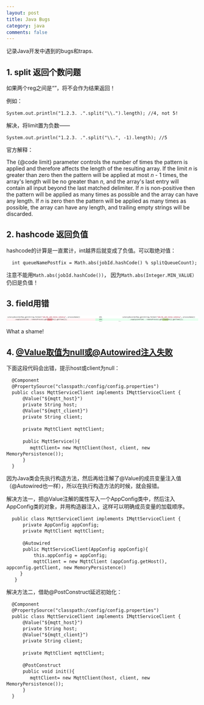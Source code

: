 ```yaml
---
layout: post
title: Java Bugs
category: java
comments: false
---
```

记录Java开发中遇到的bugs和traps.

## 1. split 返回个数问题

如果两个reg之间是“”，将不会作为结果返回！

例如：

	System.out.println("1.2.3. .".split("\\.").length); //4, not 5!

解决，将limit置为负数——

    System.out.println("1.2.3. .".split("\\.", -1).length); //5

官方解释：

<p> The {@code limit} parameter controls the number of times the
      pattern is applied and therefore affects the length of the resulting
      array.  If the limit <i>n</i> is greater than zero then the pattern
      will be applied at most <i>n</i>&nbsp;-&nbsp;1 times, the array's
      length will be no greater than <i>n</i>, and the array's last entry
      will contain all input beyond the last matched delimiter.  If <i>n</i>
      is non-positive then the pattern will be applied as many times as
      possible and the array can have any length.  If <i>n</i> is zero then
      the pattern will be applied as many times as possible, the array can
      have any length, and trailing empty strings will be discarded. </p>

## 2. hashcode 返回负值
hashcode的计算是一直累计，int越界后就变成了负值。可以取绝对值：

      int queueNamePostfix = Math.abs(jobId.hashCode() % splitQueueCount);

注意不能用`Math.abs(jobId.hashCode())`， 因为`Math.abs(Integer.MIN_VALUE）`仍旧是负值！

## 3. field用错

![field](/images/201901/bug1.png)

What a shame!

## 4. [@Value取值为null或@Autowired注入失败](https://www.cnblogs.com/xhxljh/p/7429076.html)

下面这段代码会出错，提示host或client为null：

      @Component
      @PropertySource("classpath:/config/config.properties")
      public class MqttServiceClient implements IMqttServiceClient {
          @Value("${mqtt_host}")
          private String host;
          @Value("${mqtt_client}")
          private String client;

          private MqttClient mqttClient;

          public MqttService(){
      　　　　mqttClient= new MqttClient(host, client, new MemoryPersistence()); 
          } 
      }

因为Java类会先执行构造方法，然后再给注解了@Value的成员变量注入值（@Autowired也一样），所以在执行构造方法的时候，就会报错。

解决方法一，把@Value注解的属性写入一个AppConfig类中，然后注入AppConfig类的对象，并用构造器注入，这样可以明确成员变量的加载顺序。

      public class MqttServiceClient implements IMqttServiceClient {
          private AppConfig appConfig;
          private MqttClient mqttClient;

          @Autowired
          public MqttServiceClient(AppConfig appConfig){
              this.appConfig = appConfig;
              mqttClient = new MqttClient (appConfig.getHost(), appconfig.getClient, new MemoryPersistence()
         }
       }

解决方法二，借助@PostConstruct延迟初始化：

      @Component
      @PropertySource("classpath:/config/config.properties")
      public class MqttServiceClient implements IMqttServiceClient {
          @Value("${mqtt_host}")
          private String host;
          @Value("${mqtt_client}")
          private String client;

          private MqttClient mqttClient;

          @PostConstruct
          public void init(){
      　　　　mqttClient= new MqttClient(host, client, new MemoryPersistence()); 
          } 
      }
